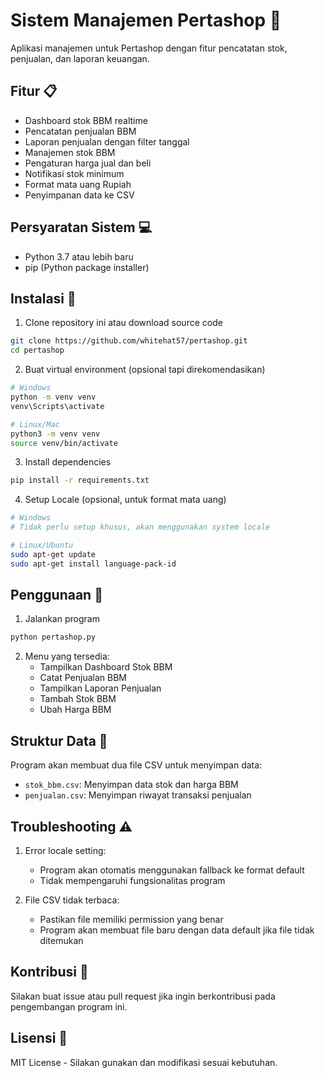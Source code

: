 # Sistem Manajemen Pertashop 🏪

Aplikasi manajemen untuk Pertashop dengan fitur pencatatan stok, penjualan, dan laporan keuangan.

## Fitur 📋

- Dashboard stok BBM realtime
- Pencatatan penjualan BBM
- Laporan penjualan dengan filter tanggal
- Manajemen stok BBM
- Pengaturan harga jual dan beli
- Notifikasi stok minimum
- Format mata uang Rupiah
- Penyimpanan data ke CSV

## Persyaratan Sistem 💻

- Python 3.7 atau lebih baru
- pip (Python package installer)

## Instalasi 🔧

1. Clone repository ini atau download source code
```bash
git clone https://github.com/whitehat57/pertashop.git
cd pertashop
```

2. Buat virtual environment (opsional tapi direkomendasikan)
```bash
# Windows
python -m venv venv
venv\Scripts\activate

# Linux/Mac
python3 -m venv venv
source venv/bin/activate
```

3. Install dependencies
```bash
pip install -r requirements.txt
```

4. Setup Locale (opsional, untuk format mata uang)
```bash
# Windows
# Tidak perlu setup khusus, akan menggunakan system locale

# Linux/Ubuntu
sudo apt-get update
sudo apt-get install language-pack-id
```

## Penggunaan 🚀

1. Jalankan program
```bash
python pertashop.py
```

2. Menu yang tersedia:
   - Tampilkan Dashboard Stok BBM
   - Catat Penjualan BBM
   - Tampilkan Laporan Penjualan
   - Tambah Stok BBM
   - Ubah Harga BBM

## Struktur Data 📁

Program akan membuat dua file CSV untuk menyimpan data:
- `stok_bbm.csv`: Menyimpan data stok dan harga BBM
- `penjualan.csv`: Menyimpan riwayat transaksi penjualan

## Troubleshooting ⚠️

1. Error locale setting:
   - Program akan otomatis menggunakan fallback ke format default
   - Tidak mempengaruhi fungsionalitas program

2. File CSV tidak terbaca:
   - Pastikan file memiliki permission yang benar
   - Program akan membuat file baru dengan data default jika file tidak ditemukan

## Kontribusi 🤝

Silakan buat issue atau pull request jika ingin berkontribusi pada pengembangan program ini.

## Lisensi 📄

MIT License - Silakan gunakan dan modifikasi sesuai kebutuhan. 
